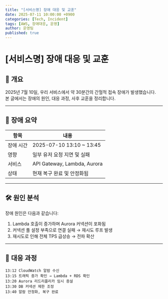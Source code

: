 ```yaml
---
title: "[서비스명] 장애 대응 및 교훈"
date: 2025-07-11 10:00:00 +0900
categories: [Tech, Incident]
tags: [AWS, 장애대응, 운영]
author: 운영팀
published: true
---
```


# [서비스명] 장애 대응 및 교훈

## 📍 개요

2025년 7월 10일, 우리 서비스에서 약 30분간의 간헐적 접속 장애가 발생했습니다.  
본 글에서는 장애의 원인, 대응 과정, 사후 교훈을 정리합니다.

---

## 🧩 장애 요약

| 항목 | 내용 |
|------|------|
| 장애 시간 | 2025-07-10 13:10 ~ 13:45 |
| 영향 | 일부 유저 요청 지연 및 실패 |
| 서비스 | API Gateway, Lambda, Aurora |
| 상태 | 현재 복구 완료 및 안정화됨 |

---

## 🛠 원인 분석

장애 원인은 다음과 같습니다:

1. Lambda 호출이 증가하며 Aurora 커넥션이 포화됨
2. 커넥션 풀 설정 부족으로 연결 실패 → 재시도 루프 발생
3. 재시도로 인해 전체 TPS 급상승 → 전파 확산

---

## 🚒 대응 과정

```text
13:12 CloudWatch 알람 수신
13:15 트래픽 증가 확인 → Lambda + RDS 확인
13:20 Aurora 리드리플리카 임시 증설
13:30 DB 커넥션 제한 조정
13:40 알람 안정화, 복구 완료
